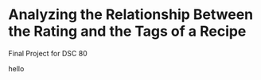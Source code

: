 # Analyzing the Relationship Between the Rating and the Tags of a Recipe
Final Project for DSC 80

hello
